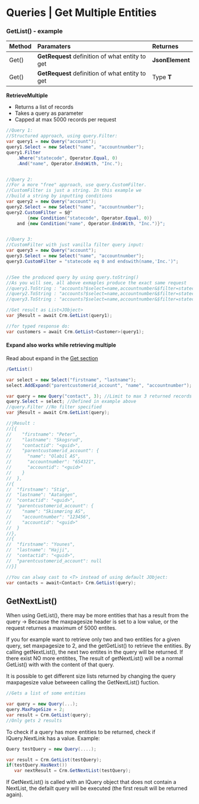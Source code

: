 # Queries | Get Multiple Entities
### GetList() - example
|Method|Paramaters|Returnes|
:-|:-|:-|
|Get()|**GetRequest** definition of what entity to get|**JsonElement**|
|Get<T>()|**GetRequest** definition of what entity to get|Type **T**|

**RetrieveMultiple**
- Returns a list of records
- Takes a query as parameter
- Capped at max 5000 records per request


```csharp
//Query 1:
//Structured approach, using query.Filter:
var query1 = new Query("account");
query1.Select = new Select("name", "accountnumber");
query1.Filter
    .Where("statecode", Operator.Equal, 0)
    .And("name", Operator.EndsWith, "Inc.");


//Query 2:
//For a more "free" approach, use query.CustomFilter.
//CustomFilter is just a string. In this example we
//build a string by inputting conditions
var query2 = new Query("account");
query2.Select = new Select("name", "accountnumber");
query2.CustomFilter = $@"
        {new Condition("statecode", Operator.Equal, 0)}
    and {new Condition("name", Operator.EndsWith, "Inc.")}";


//Query 3:
//CustomFilter with just vanilla filter query input:
var query3 = new Query("account");
query3.Select = new Select("name", "accountnumber");
query3.CustomFilter = "statecode eq 0 and endswith(name,'Inc.')";


//See the produced query by using query.toString()
//As you will see, all above exmaples produce the exact same request
//query1.ToString : "accounts?$select=name,accountnumber&$filter=statecode eq 0 and endswith(name,'Inc.')"                   
//query2.ToString : "accounts?$select=name,accountnumber&$filter=statecode eq 0 and endswith(name,'Inc.')"
//query3.ToString : "accounts?$select=name,accountnumber&$filter=statecode eq 0 and endswith(name,'Inc.')"

//Get result as List<JObject>
var jResult = await Crm.GetList(query1);

//for typed response do:
var customers = await Crm.GetList<Customer>(query1);
```


#### Expand also works while retrieving multiple 
Read about expand in the [Get section](/How-To-|-Basics/Get-Entity#get-with-expand---example)
```csharp
/GetList()

var select = new Select("firstname", "lastname");
select.AddExpand("parentcustomerid_account", "name", "accountnumber");

var query = new Query("contact", 3); //Limit to max 3 returned records
query.Select = select; //Defined in example above
//query.Filter //No filter specified
var jResult = await Crm.GetList(query);

//jResult :
//[{
//    "firstname": "Peter",
//    "lastname": "Skogsrud",
//    "contactid": "<guid>",
//    "parentcustomerid_account": {
//      "name": "Olabil AS",
//      "accountnumber": "654321",
//      "accountid": "<guid>"
//    }
//  },
//{
//  "firstname": "Stig",
//  "lastname": "Aatangen",
//  "contactid": "<guid>",
//  "parentcustomerid_account": {
//    "name": "Skismøring AS",
//    "accountnumber": "123456",
//    "accountid": "<guid>"
//  }
//},
//{
//  "firstname": "Younes",
//  "lastname": "Hajji",
//  "contactid": "<guid>",
//  "parentcustomerid_account": null
//}]

//You can alway cast to <T> instead of using default JObject:
var contacts = await<Contact> Crm.GetList(query);

```


## GetNextList()
When using GetList(), there may be more entities that has a result from the query -> Because the maxpagesize header is set to a low value, or the request returnes a maximum of 5000 entites.

If you for example want to retrieve only two and two entities for a given query, set maxpagesize to 2, and the getGetList() to retrieve the entities. 
By calling getNextList(), the next two entites in the query will be returned.
If there exist NO more entitites, The result of getNextList() will be a normal GetList() with with the content of that query.

It is possible to get different size lists returned by changing the query maxpagesize value betweeen calling the GetNextList() fuction. 

```csharp
//Gets a list of some entities 

var query = new Query(...);
query.MaxPageSize = 2;
var result = Crm.GetList(query);
//Only gets 2 results

```

To check if a query has more entities to be returned, check if IQuery.NextLink has a value. 
Example:
```csharp
Query testQuery = new Query(....);

var result = Crm.GetList(testQuery);
if(testQuery.HasNext())
   var nextResult = Crm.GetNextList(testQuery);
```
If GetNextList() is called with an IQuery object that does not contain  a NextList, the defailt query will be executed (the first result will be returned again). 
